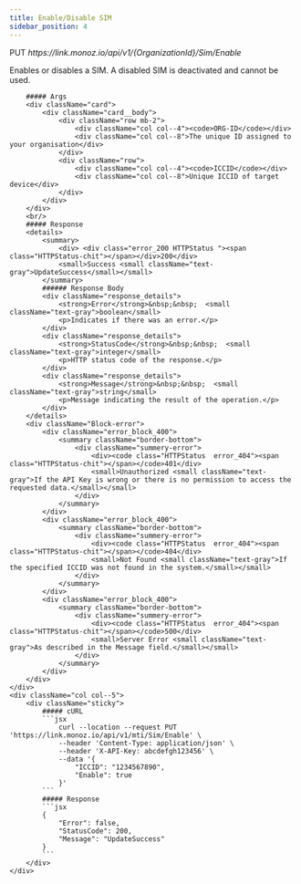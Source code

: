 ```yaml
---
title: Enable/Disable SIM
sidebar_position: 4
---
```


<div className="row">
    <div className="col col--7">
        <p className="Get-link"><span className="get">PUT</span> <em>https://link.monoz.io/api/v1/{OrganizationId}/Sim/Enable</em></p>
        Enables or disables a SIM. A disabled SIM is deactivated and cannot be used.

        ##### Args
        <div className="card">
            <div className="card__body">
                <div className="row mb-2">
                    <div className="col col--4"><code>ORG-ID</code></div>
                    <div className="col col--8">The unique ID assigned to your organisation</div>
                </div>
                <div className="row">
                    <div className="col col--4"><code>ICCID</code></div>
                    <div className="col col--8">Unique ICCID of target device</div>
                </div>
            </div>
        </div>
        <br/>
        ##### Response
        <details>
            <summary>
                <div> <div class="error_200 HTTPStatus "><span class="HTTPStatus-chit"></span></div>200</div>
                <small>Success <small className="text-gray">UpdateSuccess</small></small>
            </summary>
            ###### Response Body
            <div className="response_details">
                <strong>Error</strong>&nbsp;&nbsp;  <small className="text-gray">boolean</small>
                <p>Indicates if there was an error.</p>
            </div>
            <div className="response_details">
                <strong>StatusCode</strong>&nbsp;&nbsp;  <small className="text-gray">integer</small>
                <p>HTTP status code of the response.</p>
            </div>
            <div className="response_details">
                <strong>Message</strong>&nbsp;&nbsp;  <small className="text-gray">string</small>
                <p>Message indicating the result of the operation.</p>
            </div>
        </details>
        <div className="Block-error">
            <div className="error_block_400">
                <summary className="border-bottom">
                    <div className="summery-error">
                        <div><code class="HTTPStatus  error_404"><span class="HTTPStatus-chit"></span></code>401</div>
                        <small>Unauthorized <small className="text-gray">If the API Key is wrong or there is no permission to access the requested data.</small></small>
                    </div>
                </summary>
            </div>
            <div className="error_block_400">
                <summary className="border-bottom">
                    <div className="summery-error">
                        <div><code class="HTTPStatus  error_404"><span class="HTTPStatus-chit"></span></code>404</div>
                        <small>Not Found <small className="text-gray">If the specified ICCID was not found in the system.</small></small>
                    </div>
                </summary>
            </div>
            <div className="error_block_400">
                <summary className="border-bottom">
                    <div className="summery-error">
                        <div><code class="HTTPStatus  error_404"><span class="HTTPStatus-chit"></span></code>500</div>
                        <small>Server Error <small className="text-gray">As described in the Message field.</small></small>
                    </div>
                </summary>
            </div>
        </div>
    </div>
    <div className="col col--5">
        <div className="sticky">
            ##### cURL
            ```jsx
                curl --location --request PUT 'https://link.monoz.io/api/v1/mti/Sim/Enable' \
                --header 'Content-Type: application/json' \
                --header 'X-API-Key: abcdefgh123456' \
                --data '{
                    "ICCID": "1234567890",
                    "Enable": true
                }'
            ```
            ##### Response
            ```jsx
            {
                "Error": false,
                "StatusCode": 200,
                "Message": "UpdateSuccess"
            }
            ```
        </div>
    </div>
</div>
